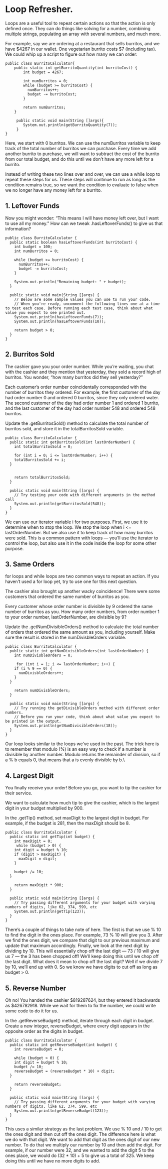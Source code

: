 # Loop Refresher.

Loops are a useful tool to repeat certain actions so that the action is only defined once. They can do things like solving for a number, combining multiple strings, populating an array with several numbers, and much more.

For example, say we are ordering at a restaurant that sells burritos, and we have $4267 in our wallet. One vegetarian burrito costs $7 (including tax). We could whip up a script to figure out how many we can order:

```
public class BurritoCalculator{
    public static int getBurritoQuantity(int burritoCost) {
        int budget = 4267;

        int numBurritos = 0;
        while (budget >= burritoCost) {
          numBurritos++;
          budget -= burritoCost;
        }
        
        return numBurritos;
    }
    
     public static void main(String []args){
        System.out.println(getBurritoQuantity(7));
     }
}
```

Here, we start with 0 burritos. We can use the numBurritos variable to keep track of the total number of burritos we can purchase. Every time we add another burrito to purchase, we will want to subtract the cost of the burrito from our total budget, and do this until we don’t have any more left for a burrito.

Instead of writing these two lines over and over, we can use a while loop to repeat these steps for us. These steps will continue to run as long as the condition remains true, so we want the condition to evaluate to false when we no longer have any money left for a burrito.

## 1. Leftover Funds
Now you might wonder: “This means I will have money left over, but I want to use all my money.” How can we tweak .hasLeftoverFunds() to give us that information?

```
public class BurritoCalculator {
  public static boolean hasLeftoverFunds(int burritoCost) {
    int budget = 100;
    int numBurritos = 0;
    
    while (budget >= burritoCost) {
      numBurritos++;
      budget -= burritoCost;
    }

    System.out.println("Remaining budget: " + budget);
  }
    
  public static void main(String []args) {
    // Below are some sample values you can use to run your code.
    // When you're ready, uncomment the following lines one at a time to test each case. Before running each test case, think about what value you expect to see printed out.
    System.out.println(hasLeftoverFunds(7));
    System.out.println(hasLeftoverFunds(10));

    return budget > 0;
  }
}
```

## 2. Burritos Sold
The cashier gave you your order number. While you’re waiting, you chat with the cashier and they mention that yesterday, they sold a record high of burritos. You wonder, “how many burritos did they sell yesterday?”

Each customer’s order number coincidentally corresponded with the number of burritos they ordered. For example, the first customer of the day had order number 0 and ordered 0 burritos, since they only ordered water. The second customer of the day had order number 1 and ordered 1 burrito, and the last customer of the day had order number 548 and ordered 548 burritos.

Update the .getBurritosSold() method to calculate the total number of burritos sold, and store it in the totalBurritosSold variable.

```
public class BurritoCalculator {
  public static int getBurritosSold(int lastOrderNumber) {
    int totalBurritosSold = 0;

    for (int i = 0; i <= lastOrderNumber; i++) {
    totalBurritosSold += i;
  }

        
    return totalBurritosSold;
  }
    
  public static void main(String []args) {
    // Try testing your code with different arguments in the method call
    System.out.println(getBurritosSold(548));
  }
}
```

We can use our iterator variable i for two purposes. First, we use it to determine when to stop the loop. We stop the loop when i <= lastOrderNumber. But we also use it to keep track of how many burritos were sold. This is a common pattern with loops — you’ll use the iterator to control the loop, but also use it in the code inside the loop for some other purpose.

## 3. Same Orders
for loops and while loops are two common ways to repeat an action. If you haven’t used a for loop yet, try to use one for this next question.

The cashier also brought up another wacky coincidence! There were some customers that ordered the same number of burritos as you.

Every customer whose order number is divisible by 9 ordered the same number of burritos as you. How many order numbers, from order number 1 to your order number, lastOrderNumber, are divisible by 9?

Update the .getNumDivisibleOrders() method to calculate the total number of orders that ordered the same amount as you, including yourself. Make sure the result is stored in the numDivisbleOrders variable.

```
public class BurritoCalculator {
  public static int getNumDivisibleOrders(int lastOrderNumber) {
    int numDivisbleOrders = 0;

     for (int i = 1; i <= lastOrderNumber; i++) {
    if (i % 9 == 0) {
      numDivisbleOrders++;
    }
  }

    return numDivisbleOrders;
  }
  
  public static void main(String []args) {
    // Try running the getDivisibleOrders method with different order numbers.
    // Before you run your code, think about what value you expect to be printed in the output.
    System.out.println(getNumDivisibleOrders(18));
  }
}
```
Our loop looks similar to the loops we’ve used in the past. The trick here is to remember that modulo (%) is an easy way to check if a number is divisible by another number. Modulo returns the remainder of division, so if a % b equals 0, that means that a is evenly divisible by b.\

## 4. Largest Digit
You finally receive your order! Before you go, you want to tip the cashier for their service.

We want to calculate how much tip to give the cashier, which is the largest digit in your budget multiplied by 900.

In the .getTip() method, set maxDigit to the largest digit in budget. For example, if the budget is 281, then the maxDigit should be 8.
```
public class BurritoCalculator {
  public static int getTip(int budget) {
    int maxDigit = 0;
     while (budget > 0) {
    int digit = budget % 10;
    if (digit > maxDigit) {
      maxDigit = digit;
    }

    budget /= 10;
  }
        
    return maxDigit * 900;
  }
    
  public static void main(String []args) {
    // Try passing different arguments for your budget with varying numbers of digits, like 62, 374, 599, etc
    System.out.println(getTip(123));
  }
}

```
There’s a couple of things to take note of here. The first is that we use % 10 to find the digit in the ones place. For example, 73 % 10 will give you 3. After we find the ones digit, we compare that digit to our previous maximum and update that maximum accordingly. Finally, we look at the next digit by dividing by 10. This will essentially chop off the last digit — 73 / 10 will give us 7 — the 3 has been chopped off! We’ll keep doing this until we chop off the last digit. What does it mean to chop off the last digit? Well if we divide 7 by 10, we’ll end up with 0. So we know we have digits to cut off as long as budget > 0.

## 5. Reverse Number
Oh no! You handed the cashier $819287624, but they entered it backwards as $426782918. While we wait for them to fix the number, we could write some code to do it for us.

In the .getReverseBudget() method, iterate through each digit in budget. Create a new integer, reverseBudget, where every digit appears in the opposite order as the digits in budget.
```
public class BurritoCalculator {
  public static int getReverseBudget(int budget) {
    int reverseBudget = 0;

    while (budget > 0) {
    int digit = budget % 10;
    budget /= 10;
    reverseBudget = (reverseBudget * 10) + digit;
  }
        
    return reverseBudget;
  }
    
  public static void main(String []args) {
    // Try passing different arguments for your budget with varying numbers of digits, like 62, 374, 599, etc
    System.out.println(getReverseBudget(123));
  }
}
```

This uses a similar strategy as the last problem. We use % 10 and / 10 to get the ones digit and then cut off the ones digit. The difference here is what we do with that digit. We want to add that digit as the ones digit of our new number. To do that we multiply our number by 10 and then add the digit. For example, if our number were 32, and we wanted to add the digit 5 to the ones place, we would do (32 * 10) + 5 to give us a total of 325. We keep doing this until we have no more digits to add.
